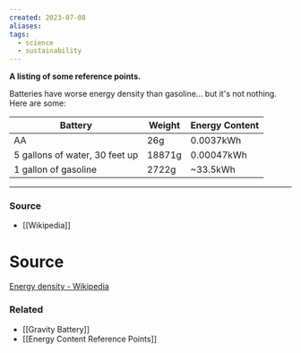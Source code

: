 ```yaml
---
created: 2023-07-08
aliases: 
tags:
  - science
  - sustainability
---
```

**A listing of some reference points.**

Batteries have worse energy density than gasoline… but it's not nothing. Here are some:

| Battery | Weight | Energy Content |
| --- | --- | --- |
| AA | 26g | 0.0037kWh |
| 5 gallons of water, 30 feet up | 18871g | 0.00047kWh |
| 1 gallon of gasoline | 2722g | ~33.5kWh |

****
### Source
- [[Wikipedia]]

# Source

[Energy density - Wikipedia](https://en.m.wikipedia.org/wiki/Energy_density)

### Related
- [[Gravity Battery]] 
- [[Energy Content Reference Points]]